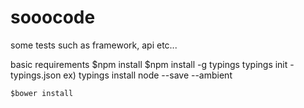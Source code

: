# sooocode
some tests such as framework, api etc...

basic requirements
	$npm install
	$npm install -g typings
	typings init - typings.json
	ex) typings install node --save --ambient

	$bower install
	